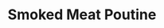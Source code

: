 ---
title: "Smoked Meat Poutine"
description: ""
price_s: "10"
price_l: "14"
weight: "5"
hidden: true
---